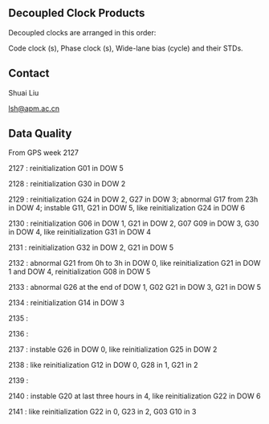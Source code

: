## Decoupled Clock Products

Decoupled clocks are arranged in this order:

Code clock (s),	Phase clock (s), 	Wide-lane bias (cycle) and their STDs.





## Contact

Shuai Liu

lsh@apm.ac.cn



## Data Quality

From GPS week 2127

2127 : reinitialization G01 in DOW 5

2128 : reinitialization G30 in DOW 2

2129 : reinitialization G24 in DOW 2, G27 in DOW 3; abnormal G17 from 23h in DOW 4; instable G11, G21 in DOW 5, like reinitialization G24 in DOW 6

2130 : reinitialization G06 in DOW 1, G21 in DOW 2, G07 G09 in DOW 3, G30  in DOW 4, like reinitialization G31 in DOW 4

2131 : reinitialization G32 in DOW 2, G21 in DOW 5

2132 : abnormal G21 from 0h to 3h in DOW 0, like reinitialization G21 in DOW 1 and DOW 4, reinitialization G08 in DOW 5

2133 : abnormal G26 at the end of DOW 1, G02 G21 in DOW 3, G21 in DOW 5

2134 : reinitialization G14 in DOW 3

2135 : 

2136 : 

2137 : instable G26 in DOW 0, like reinitialization G25 in DOW 2

2138 :  like reinitialization G12 in DOW 0, G28 in 1, G21 in 2

2139 : 

2140 : instable G20 at last three hours in 4, like reinitialization G22 in DOW 6

2141 : like reinitialization G22 in 0, G23 in 2, G03 G10 in 3

